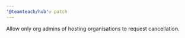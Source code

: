 ```yaml
---
'@teamteach/hub': patch
---
```


Allow only org admins of hosting organisations to request cancellation.
